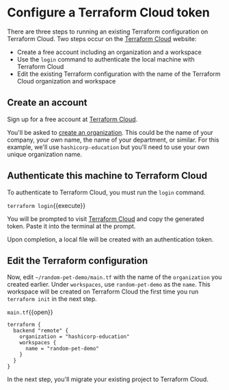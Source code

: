 # Configure a Terraform Cloud token

There are three steps to running an existing Terraform configuration on Terraform Cloud. Two steps occur on the [Terraform Cloud](https://app.terraform.io) website:

- Create a free account including an organization and a workspace
- Use the `login` command to authenticate the local machine with Terraform Cloud
- Edit the existing Terraform configuration with the name of the Terraform Cloud organization and workspace

## Create an account

Sign up for a free account at [Terraform Cloud](https://app.terraform.io/signup/account).

You'll be asked to [create an organization](https://app.terraform.io/app/organizations/new). This could be the name of your company, your own name, the name of your department, or similar. For this example, we'll use `hashicorp-education` but you'll need to use your own unique organization name.

## Authenticate this machine to Terraform Cloud

To authenticate to Terraform Cloud, you must run the `login` command.

`terraform login`{{execute}}

You will be prompted to visit [Terraform Cloud](https://app.terraform.io/app/settings/tokens?source=terraform-login) and copy the generated token. Paste it into the terminal at the prompt.

Upon completion, a local file will be created with an authentication token.

## Edit the Terraform configuration

Now, edit `~/random-pet-demo/main.tf` with the name of the `organization` you created earlier. Under `workspaces`, use `random-pet-demo` as the `name`. This workspace will be created on Terraform Cloud the first time you run `terraform init` in the next step.

`main.tf`{{open}}

```
terraform {
  backend "remote" {
    organization = "hashicorp-education"
    workspaces {
      name = "random-pet-demo"
    }
  }
}
```

In the next step, you'll migrate your existing project to Terraform Cloud.
